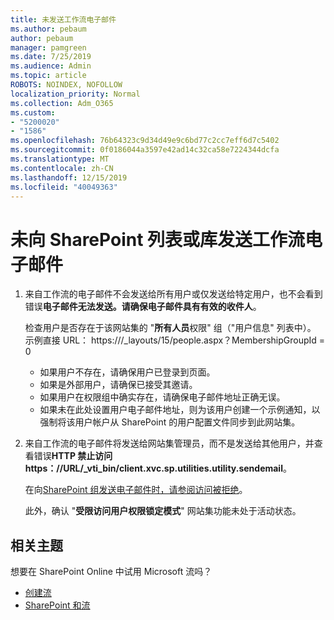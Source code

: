 ```yaml
---
title: 未发送工作流电子邮件
ms.author: pebaum
author: pebaum
manager: pamgreen
ms.date: 7/25/2019
ms.audience: Admin
ms.topic: article
ROBOTS: NOINDEX, NOFOLLOW
localization_priority: Normal
ms.collection: Adm_O365
ms.custom:
- "5200020"
- "1586"
ms.openlocfilehash: 76b64323c9d34d49e9c6bd77c2cc7eff6d7c5402
ms.sourcegitcommit: 0f0186044a3597e42ad14c32ca58e7224344dcfa
ms.translationtype: MT
ms.contentlocale: zh-CN
ms.lasthandoff: 12/15/2019
ms.locfileid: "40049363"
---
```

# <a name="workflow-email-is-not-being-sent-for-a-sharepoint-list-or-library"></a>未向 SharePoint 列表或库发送工作流电子邮件

1. 来自工作流的电子邮件不会发送给所有用户或仅发送给特定用户，也不会看到错误**电子邮件无法发送。请确保电子邮件具有有效的收件人**。

    检查用户是否存在于该网站集的 "**所有人员**权限" 组（"用户信息" 列表中）。  示例直接 URL： https://<tenant><sitename>/_layouts/15/people.aspx？MembershipGroupId = 0

    - 如果用户不存在，请确保用户已登录到页面。 
    - 如果是外部用户，请确保已接受其邀请。
    - 如果用户在权限组中确实存在，请确保电子邮件地址正确无误。
    - 如果未在此处设置用户电子邮件地址，则为该用户创建一个示例通知，以强制将该用户帐户从 SharePoint 的用户配置文件同步到此网站集。
 
2. 来自工作流的电子邮件将发送给网站集管理员，而不是发送给其他用户，并查看错误**HTTP 禁止访问<span>https：</span>//URL/_vti_bin/client.xvc.sp.utilities.utility.sendemail**。
 

    在向[SharePoint 组发送电子邮件时，请参阅访问被拒绝](https://docs.microsoft.com/sharepoint/support/sharing-and-permissions/access-denied-when-send-an-email-to-groups)。

    此外，确认 "**受限访问用户权限锁定模式**" 网站集功能未处于活动状态。


## <a name="related-topics"></a>相关主题
想要在 SharePoint Online 中试用 Microsoft 流吗？
- [创建流](https://support.office.com/article/Create-a-flow-for-a-list-or-library-in-SharePoint-Online-or-OneDrive-for-Business-a9c3e03b-0654-46af-a254-20252e580d01) 
- [SharePoint 和流](https://flow.microsoft.com/blog/sharepoint-and-flow/) 



